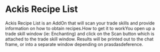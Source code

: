 # Ackis Recipe List

Ackis Recipe List is an AddOn that will scan your trade skills and provide information on how to obtain recipes.How to get it to workYou open up a trade skill window (ie: Enchanting) and click on the Scan button which is attached to the trade skill window. Results will be printed out to the chat frame, or into a separate window depending on prasdasdeference.
